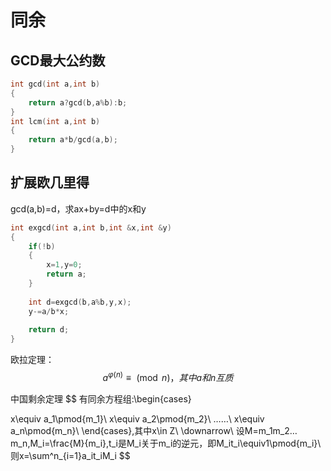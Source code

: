 # 同余



## GCD最大公约数

~~~c++
int gcd(int a,int b)
{
    return a?gcd(b,a%b):b;
}
int lcm(int a,int b)
{
    return a*b/gcd(a,b);
}
~~~





## 扩展欧几里得

gcd(a,b)=d，求ax+by=d中的x和y

~~~c++
int exgcd(int a,int b,int &x,int &y)
{
    if(!b)
    {
        x=1,y=0;
        return a;
    }
    
    int d=exgcd(b,a%b,y,x);
    y-=a/b*x;
    
    return d;
}
~~~



欧拉定理：
$$
a^{φ(n)}\equiv\pmod{n}，其中a和n互质
$$


中国剩余定理
$$
有同余方程组:\begin{cases}

x\equiv a_1\pmod{m_1}\\
x\equiv a_2\pmod{m_2}\\
……\\
x\equiv a_n\pmod{m_n}\\
\end{cases},其中x\in Z\\
\downarrow\\
设M=m_1m_2…m_n,M_i=\frac{M}{m_i},t_i是M_i关于m_i的逆元，即M_it_i\equiv1\pmod{m_i}\\
则x=\sum^n_{i=1}a_it_iM_i
$$
